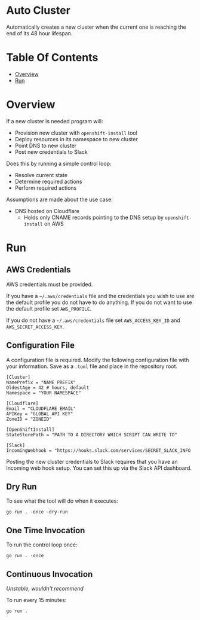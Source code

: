 # Auto Cluster
Automatically creates a new cluster when the current one is reaching the end of
its 48 hour lifespan.

# Table Of Contents
- [Overview](#overview)
- [Run](#run)

# Overview
If a new cluster is needed program will:

- Provision new cluster with `openshift-install` tool
- Deploy resources in its namespace to new cluster
- Point DNS to new cluster
- Post new credentials to Slack

Does this by running a simple control loop:

- Resolve current state
- Determine required actions
- Perform required actions

Assumptions are made about the use case:

- DNS hosted on Cloudflare
  - Holds only CNAME records pointing to the DNS setup by
	`openshift-install` on AWS	

# Run
## AWS Credentials
AWS credentials must be provided.

If you have a `~/.aws/credentials` file and the credentials you wish to use are
the default profile you do not have to do anything. If you do not want to use
the default profile set `AWS_PROFILE`.

If you do not have a `~/.aws/credentials` file set `AWS_ACCESS_KEY_ID`
and `AWS_SECRET_ACCESS_KEY`.

## Configuration File
A configuration file is required. Modify the following configuration file with
your information. Save as a `.toml` file and place in the repository root.

```
[Cluster]
NamePrefix = "NAME PREFIX"
OldestAge = 42 # hours, default
Namespace = "YOUR NAMESPACE"

[Cloudflare]
Email = "CLOUDFLARE EMAIL"
APIKey = "GLOBAL API KEY"
ZoneID = "ZONEID"

[OpenShiftInstall]
StateStorePath = "PATH TO A DIRECTORY WHICH SCRIPT CAN WRITE TO"

[Slack]
IncomingWebhook = "https://hooks.slack.com/services/SECRET_SLACK_INFO
```

Posting the new cluster credentials to Slack requires that you have an incoming
web hook setup. You can set this up via the Slack API dashboard.

## Dry Run
To see what the tool will do when it executes:

```
go run . -once -dry-run
```

## One Time Invocation
To run the control loop once:

```
go run . -once
```

## Continuous Invocation
*Unstable, wouldn't recommend*  

To run every 15 minutes:

```
go run .
```
